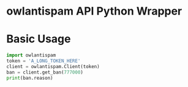 # owlantispam API Python Wrapper
# Basic Usage
```python
import owlantispam
token = 'A_LONG_TOKEN_HERE'
client = owlantispam.Client(token)
ban = client.get_ban(777000)
print(ban.reason)
```
